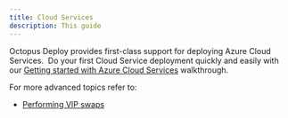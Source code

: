 ```yaml
---
title: Cloud Services
description: This guide 
---
```


Octopus Deploy provides first-class support for deploying Azure Cloud Services.  Do your first Cloud Service deployment quickly and easily with our [Getting started with Azure Cloud Services](/docs/guides/azure-deployments/cloud-services/getting-started-with-azure-cloud-services.md) walkthrough.

For more advanced topics refer to:

- [Performing VIP swaps](/docs/guides/azure-deployments/cloud-services/vip-swap.md)
